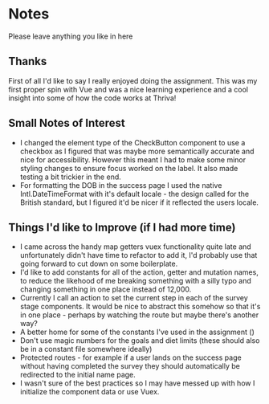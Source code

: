 # Notes

Please leave anything you like in here


## Thanks
First of all I'd like to say I really enjoyed doing the assignment. This was my first proper spin with Vue and was a nice learning experience and a cool insight into some of how the code works at Thriva!

## Small Notes of Interest
- I changed the element type of the CheckButton component to use a checkbox as I figured that was maybe more semantically accurate and nice for accessibility. However this meant I had to make some minor styling changes to ensure focus worked on the label. It also made testing a bit trickier in the end.
- For formatting the DOB in the success page I used the native Intl.DateTimeFormat with it's default locale - the design called for the British standard, but I figured it'd be nicer if it reflected the users locale.


## Things I'd like to Improve (if I had more time)
 - I came across the handy map getters vuex functionality quite late and unfortunately didn't have time to refactor to add it, I'd probably use that going forward to cut down on some boilerplate.
 - I'd like to add constants for all of the action, getter and mutation names, to reduce the likehood of me breaking something with a silly typo and changing something in one place instead of 12,000.
 - Currently I call an action to set the current step in each of the survey stage components. It would be nice to abstract this somehow so that it's in one place - perhaps by watching the route but maybe there's another way?
 - A better home for some of the constants I've used in the assignment ()
 - Don't use magic numbers for the goals and diet limits (these should also be in a constant file somewhere ideally)
 - Protected routes - for example if a user lands on the success page without having completed the survey they should automatically be redirected to the initial name page.
 - I wasn't sure of the best practices so I may have messed up with how I initialize the component data or use Vuex.